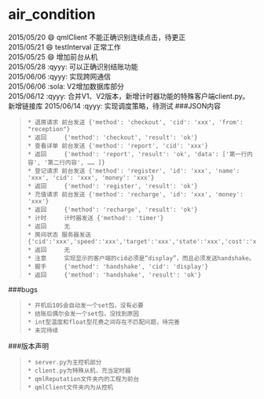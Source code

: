 # air_condition  
2015/05/20 :smile: qmlClient 不能正确识别连续点击，待更正  
2015/05/21 :smile: testInterval 正常工作   
2015/05/25 :smile: 增加前台从机  
2015/05/28 :qyyy: 可以正确识别结账功能  
2015/06/06 :qyyy: 实现跨网通信  
2015/06/06 :sola: V2增加数据库部分  
2015/06/12 :qyyy: 合并V1、V2版本，新增计时器功能的特殊客户端client.py。新增链接库
2015/06/14 :qyyy: 实现调度策略，待测试
###JSON内容
>     * 退房请求 前台发送 {'method': 'checkout', 'cid': 'xxx', 'from': "reception"}  
>     * 返回     {'method': 'checkout', 'result': 'ok'}
>     * 查看详单 前台发送 {'method': 'report', 'cid': 'xxx'}  
>     * 返回     {'method': 'report', 'result': 'ok', 'data': ['第一行内容', '第二行内容', …… ]}  
>     * 登记请求 前台发送 {'method': 'register', 'id': 'xxx', 'name': 'xxx', 'cid': 'xxx', 'money': 'xxx'}
>     * 返回     {'method': 'register', 'result': 'ok'}
>     * 充值请求 前台发送 {'method': 'recharge', 'id': 'xxx', 'money': 'xxx'}
>     * 返回     {'method': 'recharge', 'result': 'ok'}
>     * 计时     计时器发送 {'method': 'timer'}
>     * 返回     无
>     * 房间状态 服务器发送 {'cid':'xxx','speed':'xxx','target':'xxx','state':'xxx','cost':'xxx','rest':'xxx'}
>     * 返回     无
>     * 注意     实现显示的客户端的cid必须是“display”，而且必须发送handshake。
>     * 握手     {'method': 'handshake', 'cid': 'display'}
>     * 返回     {'method': 'handshake', 'result': 'ok'}

###bugs
>     * 开机后10S会自动发一个set包，没有必要
>     * 结账后偶尔会发一个set包，没找到原因
>     * int型温度和float型花费之间存在不匹配问题，待完善
>     * 未完待续


###版本声明
>     * server.py为主控机部分
>     * client.py为特殊从机，充当定时器
>     * qmlReputation文件夹内的工程为前台
>     * qmlClient文件夹内为从控机
